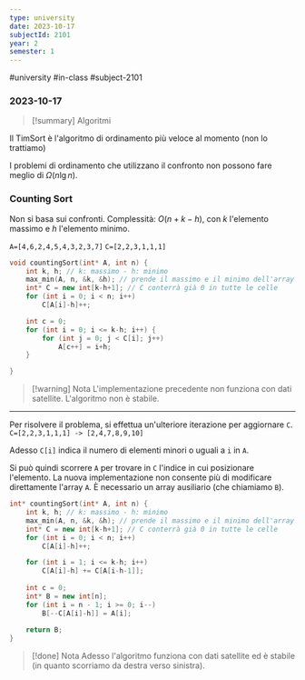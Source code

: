 ```yaml
---
type: university
date: 2023-10-17
subjectId: 2101
year: 2
semester: 1
---
```

#university #in-class #subject-2101
### 2023-10-17
> [!summary] Algoritmi


Il TimSort è l'algoritmo di ordinamento più veloce al momento (non lo trattiamo)

I problemi di ordinamento che utilizzano il confronto non possono fare meglio di $\Omega(n \lg n)$.
### Counting Sort
Non si basa sui confronti.
Complessità: $O(n+k-h)$, con $k$ l'elemento massimo e $h$ l'elemento minimo.

`A=[4,6,2,4,5,4,3,2,3,7]`
`C=[2,2,3,1,1,1]`

```cpp
void countingSort(int* A, int n) {
	int k, h; // k: massimo - h: minimo
	max_min(A, n, &k, &h); // prende il massimo e il minimo dell'array
	int* C = new int[k-h+1]; // C conterrà già 0 in tutte le celle
	for (int i = 0; i < n; i++)
		C[A[i]-h]++;

	int c = 0;
	for (int i = 0; i <= k-h; i++) {
		for (int j = 0; j < C[i]; j++)
			A[c++] = i+h;
	}

}
```

> [!warning] Nota
> L'implementazione precedente non funziona con dati satellite. L'algoritmo non è stabile.

---

Per risolvere il problema, si effettua un'ulteriore iterazione per aggiornare `C`.
`C=[2,2,3,1,1,1] -> [2,4,7,8,9,10]`

Adesso `C[i]` indica il numero di elementi minori o uguali a `i` in `A`.

Si può quindi scorrere `A` per trovare in `C` l'indice in cui posizionare l'elemento.
La nuova implementazione non consente più di modificare direttamente l'array `A`. È necessario un array ausiliario (che chiamiamo `B`).

```cpp
int* countingSort(int* A, int n) {
	int k, h; // k: massimo - h: minimo
	max_min(A, n, &k, &h); // prende il massimo e il minimo dell'array
	int* C = new int[k-h+1]; // C conterrà già 0 in tutte le celle
	for (int i = 0; i < n; i++)
		C[A[i]-h]++;

	for (int i = 1; i <= k-h; i++)
		C[A[i]-h] += C[A[i-h-1]];
	
	int c = 0;
	int* B = new int[n];
	for (int i = n - 1; i >= 0; i--)
		B[--C[A[i]-h]] = A[i];
	
	return B;
}
```

> [!done] Nota
> Adesso l'algoritmo funziona con dati satellite ed è stabile (in quanto scorriamo da destra verso sinistra).
